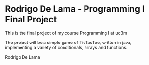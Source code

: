 # Rodrigo De Lama - Programming I Final Project
This is the final project of my course Programming I at uc3m

The project will be a simple game of TicTacToe, written in java, implementing a variety of conditionals, arrays and functions.

Rodrigo De Lama
